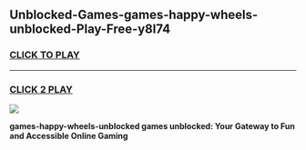 
## Unblocked-Games-games-happy-wheels-unblocked-Play-Free-y8l74
<h3>
<a href="https://premium76.site?title=games-happy-wheels-unblocked&ref=19M">CLICK TO PLAY</a></h3>
<hr>

<h3>
<a href="https://premium76.site?title=games-happy-wheels-unblocked&ref=19M">CLICK 2 PLAY</a>
  
</h3>

<a href="https://premium76.site?title=games-happy-wheels-unblocked&ref=19M"><img src="https://clearcache.store/games.png"></a>


**games-happy-wheels-unblocked games unblocked: Your Gateway to Fun and Accessible Online Gaming**
